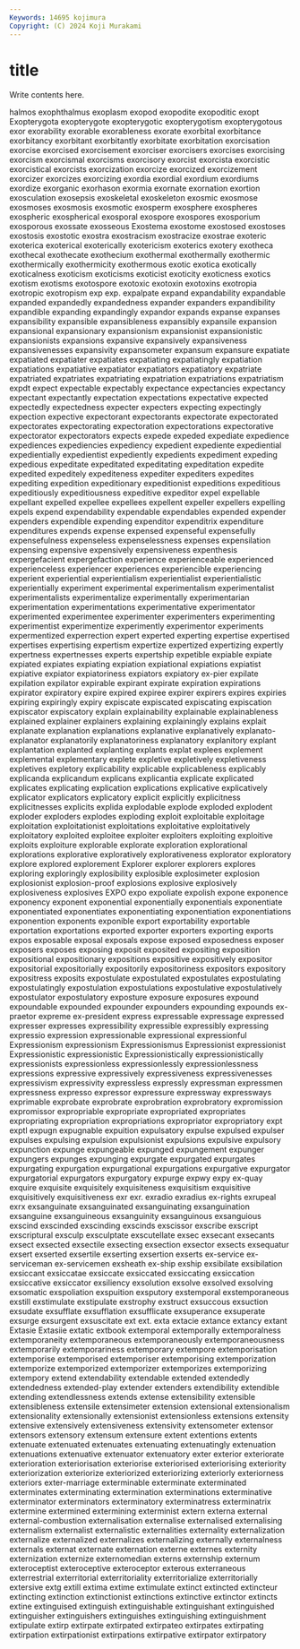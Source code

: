 ```yaml
---
Keywords: 14695 kojimura
Copyright: (C) 2024 Koji Murakami
---
```


# title

Write contents here.



halmos exophthalmus exoplasm exopod
exopodite exopoditic exopt Exopterygota exopterygote exopterygotic exopterygotism exopterygotous exor exorability
exorable exorableness exorate exorbital exorbitance exorbitancy exorbitant exorbitantly exorbitate exorbitation
exorcisation exorcise exorcised exorcisement exorciser exorcisers exorcises exorcising exorcism exorcismal
exorcisms exorcisory exorcist exorcista exorcistic exorcistical exorcists exorcization exorcize exorcized
exorcizement exorcizer exorcizes exorcizing exordia exordial exordium exordiums exordize exorganic
exorhason exormia exornate exornation exortion exosculation exosepsis exoskeletal exoskeleton exosmic
exosmose exosmoses exosmosis exosmotic exosperm exosphere exospheres exospheric exospherical exosporal
exospore exospores exosporium exosporous exossate exosseous Exostema exostome exostosed exostoses
exostosis exostotic exostra exostracism exostracize exostrae exoteric exoterica exoterical exoterically
exotericism exoterics exotery exotheca exothecal exothecate exothecium exothermal exothermally exothermic
exothermically exothermicity exothermous exotic exotica exotically exoticalness exoticism exoticisms exoticist
exoticity exoticness exotics exotism exotisms exotospore exotoxic exotoxin exotoxins exotropia
exotropic exotropism exp exp. expalpate expand expandability expandable expanded expandedly
expandedness expander expanders expandibility expandible expanding expandingly expandor expands expanse
expanses expansibility expansible expansibleness expansibly expansile expansion expansional expansionary expansionism
expansionist expansionistic expansionists expansions expansive expansively expansiveness expansivenesses expansivity expansometer
expansum expansure expatiate expatiated expatiater expatiates expatiating expatiatingly expatiation expatiations
expatiative expatiator expatiators expatiatory expatriate expatriated expatriates expatriating expatriation expatriations
expatriatism expdt expect expectable expectably expectance expectancies expectancy expectant expectantly
expectation expectations expectative expected expectedly expectedness expecter expecters expecting expectingly
expection expective expectorant expectorants expectorate expectorated expectorates expectorating expectoration expectorations
expectorative expectorator expectorators expects expede expeded expediate expedience expediences expediencies
expediency expedient expediente expediential expedientially expedientist expediently expedients expediment expeding
expedious expeditate expeditated expeditating expeditation expedite expedited expeditely expediteness expediter
expediters expedites expediting expedition expeditionary expeditionist expeditions expeditious expeditiously expeditiousness
expeditive expeditor expel expellable expellant expelled expellee expellees expellent expeller
expellers expelling expels expend expendability expendable expendables expended expender expenders
expendible expending expenditor expenditrix expenditure expenditures expends expense expensed expenseful
expensefully expensefulness expenseless expenselessness expenses expensilation expensing expensive expensively expensiveness
expenthesis expergefacient expergefaction experience experienceable experienced experienceless experiencer experiences experiencible
experiencing experient experiential experientialism experientialist experientialistic experientially experiment experimental experimentalism
experimentalist experimentalists experimentalize experimentally experimentarian experimentation experimentations experimentative experimentator experimented
experimentee experimenter experimenters experimenting experimentist experimentize experimently experimentor experiments expermentized
experrection expert experted experting expertise expertised expertises expertising expertism expertize
expertized expertizing expertly expertness expertnesses experts expertship expetible expiable expiate
expiated expiates expiating expiation expiational expiations expiatist expiative expiator expiatoriness
expiators expiatory ex-pier expilate expilation expilator expirable expirant expirate expiration
expirations expirator expiratory expire expired expiree expirer expirers expires expiries
expiring expiringly expiry expiscate expiscated expiscating expiscation expiscator expiscatory explain
explainability explainable explainableness explained explainer explainers explaining explainingly explains explait
explanate explanation explanations explanative explanatively explanato- explanator explanatorily explanatoriness explanatory
explanitory explant explantation explanted explanting explants explat explees explement explemental
explementary explete expletive expletively expletiveness expletives expletory explicability explicable explicableness
explicably explicanda explicandum explicans explicantia explicate explicated explicates explicating explication
explications explicative explicatively explicator explicators explicatory explicit explicitly explicitness explicitnesses
explicits explida explodable explode exploded explodent exploder exploders explodes exploding
exploit exploitable exploitage exploitation exploitationist exploitations exploitative exploitatively exploitatory exploited
exploitee exploiter exploiters exploiting exploitive exploits exploiture explorable explorate exploration
explorational explorations explorative exploratively explorativeness explorator exploratory explore explored explorement
Explorer explorer explorers explores exploring exploringly explosibility explosible explosimeter explosion
explosionist explosion-proof explosions explosive explosively explosiveness explosives EXPO expo expoliate
expolish expone exponence exponency exponent exponential exponentially exponentials exponentiate exponentiated
exponentiates exponentiating exponentiation exponentiations exponention exponents exponible export exportability exportable
exportation exportations exported exporter exporters exporting exports expos exposable exposal
exposals expose exposed exposedness exposer exposers exposes exposing exposit exposited
expositing exposition expositional expositionary expositions expositive expositively expositor expositorial expositorially
expositorily expositoriness expositors expository expositress exposits expostulate expostulated expostulates expostulating
expostulatingly expostulation expostulations expostulative expostulatively expostulator expostulatory exposture exposure exposures
expound expoundable expounded expounder expounders expounding expounds ex-praetor expreme ex-president
express expressable expressage expressed expresser expresses expressibility expressible expressibly expressing
expressio expression expressionable expressional expressionful Expressionism expressionism Expressionismus Expressionist expressionist
Expressionistic expressionistic Expressionistically expressionistically expressionists expressionless expressionlessly expressionlessness expressions expressive
expressively expressiveness expressivenesses expressivism expressivity expressless expressly expressman expressmen expressness
expresso expressor expressure expressway expressways exprimable exprobate exprobrate exprobration exprobratory
expromission expromissor expropriable expropriate expropriated expropriates expropriating expropriation expropriations expropriator
expropriatory expt exptl expugn expugnable expuition expulsatory expulse expulsed expulser
expulses expulsing expulsion expulsionist expulsions expulsive expulsory expunction expunge expungeable
expunged expungement expunger expungers expunges expunging expurgate expurgated expurgates expurgating
expurgation expurgational expurgations expurgative expurgator expurgatorial expurgators expurgatory expurge expwy
expy ex-quay exquire exquisite exquisitely exquisiteness exquisitism exquisitive exquisitively exquisitiveness
exr exr. exradio exradius ex-rights exrupeal exrx exsanguinate exsanguinated exsanguinating
exsanguination exsanguine exsanguineous exsanguinity exsanguinous exsanguious exscind exscinded exscinding exscinds
exscissor exscribe exscript exscriptural exsculp exsculptate exscutellate exsec exsecant exsecants
exsect exsected exsectile exsecting exsection exsector exsects exsequatur exsert exserted
exsertile exserting exsertion exserts ex-service ex-serviceman ex-servicemen exsheath ex-ship exship
exsibilate exsibilation exsiccant exsiccatae exsiccate exsiccated exsiccating exsiccation exsiccative exsiccator
exsiliency exsolution exsolve exsolved exsolving exsomatic exspoliation exspuition exsputory exstemporal
exstemporaneous exstill exstimulate exstipulate exstrophy exstruct exsuccous exsuction exsudate exsufflate
exsufflation exsufflicate exsuperance exsuperate exsurge exsurgent exsuscitate ext ext. exta
extacie extance extancy extant Extasie Extasiie extatic extbook extemporal extemporally
extemporalness extemporaneity extemporaneous extemporaneously extemporaneousness extemporarily extemporariness extemporary extempore extemporisation
extemporise extemporised extemporiser extemporising extemporization extemporize extemporized extemporizer extemporizes extemporizing
extempory extend extendability extendable extended extendedly extendedness extended-play extender extenders
extendibility extendible extending extendlessness extends extense extensibility extensible extensibleness extensile
extensimeter extension extensional extensionalism extensionality extensionally extensionist extensionless extensions extensity
extensive extensively extensiveness extensivity extensometer extensor extensors extensory extensum extensure
extent extentions extents extenuate extenuated extenuates extenuating extenuatingly extenuation extenuations
extenuative extenuator extenuatory exter exterior exteriorate exterioration exteriorisation exteriorise exteriorised
exteriorising exteriority exteriorization exteriorize exteriorized exteriorizing exteriorly exteriorness exteriors exter-marriage
exterminable exterminate exterminated exterminates exterminating extermination exterminations exterminative exterminator exterminators
exterminatory exterminatress exterminatrix extermine extermined extermining exterminist extern externa external
external-combustion externalisation externalise externalised externalising externalism externalist externalistic externalities externality
externalization externalize externalized externalizes externalizing externally externalness externals externat externate
externation externe externes externity externization externize externomedian externs externship externum
exteroceptist exteroceptive exteroceptor exterous exterraneous exterrestrial exterritorial exterritoriality exterritorialize exterritorially
extersive extg extill extima extime extimulate extinct extincted extincteur extincting
extinction extinctionist extinctions extinctive extinctor extincts extine extinguised extinguish extinguishable
extinguishant extinguished extinguisher extinguishers extinguishes extinguishing extinguishment extipulate extirp extirpate
extirpated extirpateo extirpates extirpating extirpation extirpationist extirpations extirpative extirpator extirpatory
